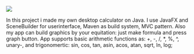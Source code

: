 ![](misc/images/calc.gif)

In this project i made my own desktop calculator on Java.
I use JavaFX and SceneBuilder for userinterface, Maven as build system, MVC pattern.
Also my app can build graphics by your equitation: just make formula and press graph button.
App supports basic arithmetic functions as: +, -, /, *, %, ^, unary-, 
and trigonomertic: sin, cos, tan, asin, acos, atan, sqrt, ln, log;

